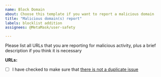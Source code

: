 ```yaml
---
name: Block Domain
about: Choose this template if you want to report a malicious domain
title: "Malicious domain(s) report"
labels: blocklist addition
assignees: @MetaMask/user-safety

---
```


Please list all URLs that you are reporting for malicious activity, plus a brief description if you think it is necessary

**URLs:**

- [ ] I have checked to make sure that [there is not a duplicate issue](https://github.com/MetaMask/eth-phishing-detect/issues)
